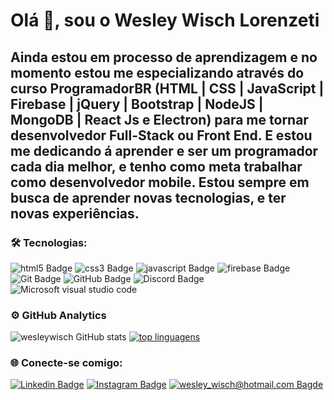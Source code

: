 # Olá 👋, sou o Wesley Wisch Lorenzeti

## Ainda estou em processo de aprendizagem e no momento estou me especializando através do curso ProgramadorBR (HTML | CSS | JavaScript | Firebase | jQuery | Bootstrap | NodeJS | MongoDB | React Js e Electron) para me tornar desenvolvedor Full-Stack ou Front End. E estou me dedicando á aprender e ser um programador cada dia melhor, e tenho como meta trabalhar como desenvolvedor mobile. Estou sempre em busca de aprender novas tecnologias, e ter novas experiências.


###  🛠️ Tecnologias:

![html5 Badge](https://img.shields.io/badge/HTML5-151515?style=flat-square-border&logo=html5&logoColor=red)    ![css3 Badge](https://img.shields.io/badge/CSS3-151515?style=flat-square-border&logo=css3&logoColor=blue) ![javascript Badge](https://img.shields.io/badge/JavaScript-151515?style=flat-square-border&logo=javascript&logoColor=F7DF1E) ![firebase Badge](https://img.shields.io/badge/firebase-ffca28?style=flat-square-border&logo=firebase&logoColor=black) ![Git Badge](https://img.shields.io/badge/Git-151515?style=flat-square-border&logo=git&logoColor=red) ![GitHub Badge](https://img.shields.io/badge/GitHub-151515?style=flat-square-border&logo=github&logoColor=white) ![Discord Badge](https://img.shields.io/badge/Discord-7289DA?style=flat-square-border&logo=discord&logoColor=white) ![Microsoft visual studio code](https://img.shields.io/badge/Visual_Studio_Code-151515?style=flat-square-border&logo=visual%20studio%20code&logoColor=blue)

### ⚙️ GitHub Analytics
![wesleywisch GitHub stats](https://github-readme-stats.vercel.app/api?username=wesleywisch&theme=dark&title_color=ffffff&border_color=ffffff&show_icons=true&text_color=ffffff&hide_border=false&border_radius=10) [![top linguagens](https://github-readme-stats.vercel.app/api/top-langs/?username=wesleywisch&layout=compact&theme=dark&title_color=ffffff&border_color=ffffff&show_icons=true&text_color=ffffff&border_radius=10)](https://github.com/wesleywisch)


###  🌐 Conecte-se comigo:
[![Linkedin Badge](https://img.shields.io/badge/-LinkedIn-blue?style=flat-square-border&logo=Linkedin&logoColor=white&link=https://www.linkedin.com/in/wesley-wisch/)](https://www.linkedin.com/in/wesley-wisch) [![Instagram Badge](https://img.shields.io/badge/-Instagram-CC0000?style=flat-square-border&logo=Instagram&logoColor=white&link=https://www.instagram.com/wesley_wisch/)](https://www.instagram.com/wesley_wisch/) [![wesley_wisch@hotmail.com Bagde](https://img.shields.io/badge/wesley_wisch-2e7eea?style=flat-square-border&logo=microsoft-outlook&logoColor=white)
](mailto:wesley_wisch@hotmail.com)
